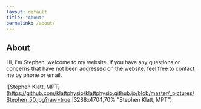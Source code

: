 ```yaml
---
layout: default
title: "About"
permalink: /about/
---
```

## About

Hi, I'm Stephen, welcome to my website. If you have any questions or concerns that have not been addressed on the website, feel free to contact me by phone or email.

![Stephen Klatt, MPT](https://github.com/klattphysio/klattphysio.github.io/blob/master/_pictures/Stephen_50.jpg?raw=true |3288x4704,70% "Stephen Klatt, MPT")

